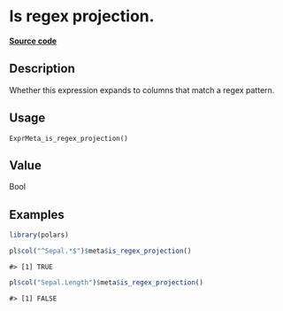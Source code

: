 
# Is regex projection.

[**Source code**](https://github.com/pola-rs/r-polars/tree/3908b5beab9ec917b825bad8f9a820caad37cb4a/R/expr__meta.R#L150)

## Description

Whether this expression expands to columns that match a regex pattern.

## Usage

<pre><code class='language-R'>ExprMeta_is_regex_projection()
</code></pre>

## Value

Bool

## Examples

``` r
library(polars)

pl$col("^Sepal.*$")$meta$is_regex_projection()
```

    #> [1] TRUE

``` r
pl$col("Sepal.Length")$meta$is_regex_projection()
```

    #> [1] FALSE
